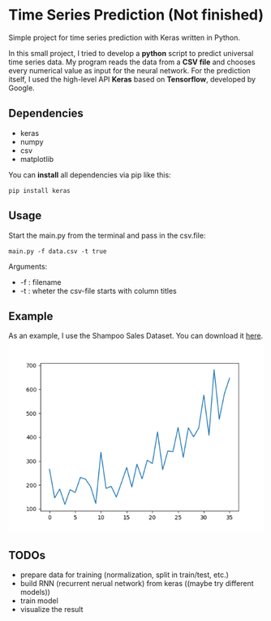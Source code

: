 # Time Series Prediction (Not finished)
Simple project for time series prediction with Keras written in Python.

In this small project, I tried to develop a **python** script to predict universal time series data.
My program reads the data from a **CSV file** and chooses every numerical value as input for the neural network.
For the prediction itself, I used the high-level API **Keras** based on **Tensorflow**, developed by Google.

## Dependencies
* keras
* numpy
* csv
* matplotlib

You can **install** all dependencies via pip like this:
```
pip install keras
```

## Usage
Start the main.py from the terminal and pass in the csv.file:
```
main.py -f data.csv -t true
```
Arguments:
* -f : filename
* -t : wheter the csv-file starts with column titles

## Example
As an example, I use the Shampoo Sales Dataset. You can download it [here](https://raw.githubusercontent.com/jbrownlee/Datasets/master/shampoo.csv).
![Image of the dataset](dataset.png)

## TODOs
* prepare data for training (normalization, split in train/test, etc.)
* build RNN (recurrent nerual network) from keras ((maybe try different models))
* train model
* visualize the result
